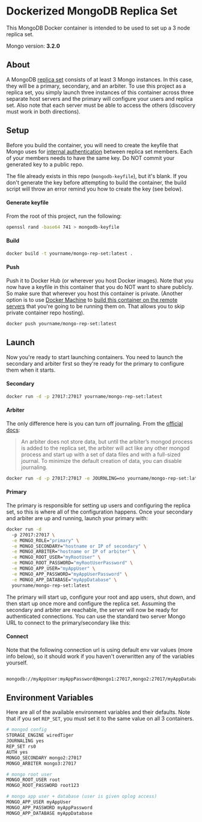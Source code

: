 # Dockerized MongoDB Replica Set

This MongoDB Docker container is intended to be used to set up a 3 node replica set.

Mongo version:  **3.2.0**

## About

A MongoDB [replica set](https://docs.mongodb.org/v3.0/replication/) consists of at least 3 Mongo instances. In this case, they will be a primary, secondary, and an arbiter. To use this project as a replica set, you simply launch three instances of this container across three separate host servers and the primary will configure your users and replica set.  Also note that each server must be able to access the others (discovery must work in both directions).

## Setup

Before you build the container, you will need to create the keyfile that Mongo uses for [internal authentication](https://docs.mongodb.org/v3.0/tutorial/enable-internal-authentication/) between replica set members. Each of your members needs to have the same key. Do NOT commit your generated key to a public repo.

The file already exists in this repo (`mongodb-keyfile`), but it's blank. If you don't generate the key before attempting to build the container, the build script will throw an error remind you how to create the key (see below).

#### Generate keyfile

From the root of this project, run the following:

```sh
openssl rand -base64 741 > mongodb-keyfile
```

#### Build

```sh
docker build -t yourname/mongo-rep-set:latest .
```

#### Push

Push it to Docker Hub (or wherever you host Docker images).  Note that you now have a keyfile in this container that you do NOT want to share publicly.  So make sure that wherever you host this container is private.  (Another option is to use [Docker Machine](https://docs.docker.com/machine/) to [build this container on the remote servers](https://docs.docker.com/machine/get-started-cloud/) that you're going to be running them on.  That allows you to skip private container repo hosting).

```sh
docker push yourname/mongo-rep-set:latest
```

## Launch

Now you're ready to start launching containers.  You need to launch the secondary and arbiter first so they're ready for the primary to configure them when it starts.

#### Secondary

```sh
docker run -d -p 27017:27017 yourname/mongo-rep-set:latest
```

#### Arbiter

The only difference here is you can turn off journaling. From the [official docs](https://docs.mongodb.org/v3.0/tutorial/add-replica-set-arbiter/#considerations):
> An arbiter does not store data, but until the arbiter’s mongod process is added to the replica set, the arbiter will act like any other mongod process and start up with a set of data files and with a full-sized journal. To minimize the default creation of data, you can disable journaling.

```sh
docker run -d -p 27017:27017 -e JOURNLING=no yourname/mongo-rep-set:latest
```

#### Primary

The primary is responsible for setting up users and configuring the replica set, so this is where all of the configuration happens. Once your secondary and arbiter are up and running, launch your primary with:

```sh
docker run -d
  -p 27017:27017 \
  -e MONGO_ROLE="primary" \
  -e MONGO_SECONDARY="hostname or IP of secondary" \
  -e MONGO_ARBITER="hostname or IP of arbiter" \
  -e MONGO_ROOT_USER="myRootUser" \
  -e MONGO_ROOT_PASSWORD="myRootUserPassword" \
  -e MONGO_APP_USER="myAppUser" \
  -e MONGO_APP_PASSWORD="myAppUserPassword" \
  -e MONGO_APP_DATABASE="myAppDatabase" \
  yourname/mongo-rep-set:latest
```

The primary will start up, configure your root and app users, shut down, and then start up once more and configure the replica set.  Assuming the secondary and arbiter are reachable, the server will now be ready for authenticated connections.  You can use the standard two server Mongo URL to connect to the primary/secondary like this:

#### Connect

Note that the following connection url is using default env var values (more info below), so it should work if you haven't overwritten any of the variables yourself.

```sh

mongodb://myAppUser:myAppPassword@mongo1:27017,mongo2:27017/myAppDatabase?replicaSet=rs0
```

## Environment Variables

Here are all of the available environment variables and their defaults.  Note that if you set `REP_SET`, you must set it to the same value on all 3 containers.

```sh
# mongod config
STORAGE_ENGINE wiredTiger
JOURNALING yes
REP_SET rs0
AUTH yes
MONGO_SECONDARY mongo2:27017
MONGO_ARBITER mongo3:27017

# mongo root user
MONGO_ROOT_USER root
MONGO_ROOT_PASSWORD root123

# mongo app user + database (user is given oplog access)
MONGO_APP_USER myAppUser
MONGO_APP_PASSWORD myAppPassword
MONGO_APP_DATABASE myAppDatabase
```
